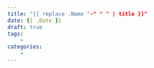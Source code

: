 ```yaml
---
title: "{{ replace .Name "-" " " | title }}"
date: {{ .Date }}
draft: true
tags: 
    - 
categories:
    - 
---
```


